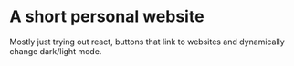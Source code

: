 # A short personal website

Mostly just trying out react, buttons that link to websites and dynamically change dark/light mode.

